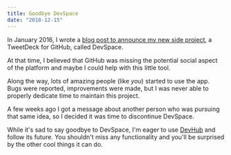 ```yaml
---
title: Goodbye DevSpace
date: "2018-12-15"
---
```


In January 2016, I wrote a [blog post to announce my new side project](/the-problems-with-githubs-news-feed/), a TweetDeck for GitHub, called DevSpace.

At that time, I believed that GitHub was missing the potential social aspect of the platform and maybe I could help with this little tool.

Along the way, lots of amazing people (like _you_) started to use the app. Bugs were reported, improvements were made, but I was never able to properly dedicate time to maintain this project.

A few weeks ago I got a message about another person who was pursuing that same idea, so I decided it was time to discontinue DevSpace.

While it's sad to say goodbye to DevSpace, I'm eager to use [DevHub](https://devhubapp.com/) and follow its future. You shouldn't miss any functionality and you'll be surprised by the other cool things it can do.
